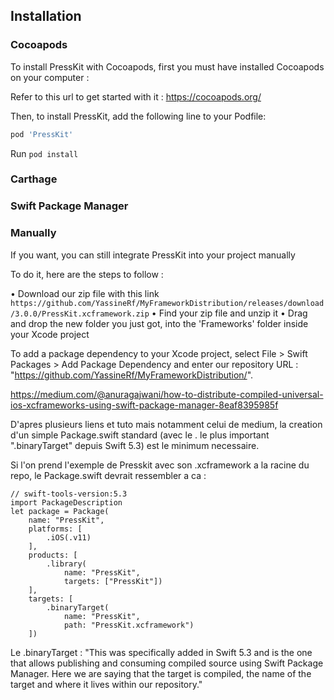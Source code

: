 ## Installation

### Cocoapods

To install PressKit with Cocoapods, first you must have installed Cocoapods on your computer :
 
Refer to this url to get started with it : https://cocoapods.org/

Then, to install PressKit, add the following line to your Podfile:

```ruby
pod 'PressKit'
```
 Run ```pod install```
 
 ### Carthage 
 
 
 
 ### Swift Package Manager
 
 ### Manually
 
 If you want, you can still integrate PressKit into your project manually
 
 To do it, here are the steps to follow :
 
  • Download our zip file with this link ```https://github.com/YassineRf/MyFrameworkDistribution/releases/download/3.0.0/PressKit.xcframework.zip```
  • Find your zip file and unzip it
  • Drag and drop the new folder you just got, into the 'Frameworks' folder inside your Xcode project
 


 
 To add a package dependency to your Xcode project, select File > Swift Packages > Add Package Dependency and enter our repository URL : "https://github.com/YassineRf/MyFrameworkDistribution/".

https://medium.com/@anuragajwani/how-to-distribute-compiled-universal-ios-xcframeworks-using-swift-package-manager-8eaf8395985f


D'apres plusieurs liens et tuto mais notamment celui de medium, la creation d'un simple Package.swift standard (avec le . le plus important ".binaryTarget" depuis Swift 5.3) est le minimum necessaire.

Si l'on prend l'exemple de Presskit avec son .xcframework a la racine du repo, le Package.swift devrait ressembler a ca :

    // swift-tools-version:5.3             
    import PackageDescription
    let package = Package(
        name: "PressKit",
        platforms: [
            .iOS(.v11)
        ],
        products: [
            .library(
                name: "PressKit", 
                targets: ["PressKit"])
        ],
        targets: [
            .binaryTarget(
                name: "PressKit", 
                path: "PressKit.xcframework")
        ])

Le .binaryTarget :
    "This was specifically added in Swift 5.3 and is the one that allows publishing and consuming compiled source using Swift Package Manager. Here we are saying that the target is compiled, the name of the target and where it lives within our repository."
